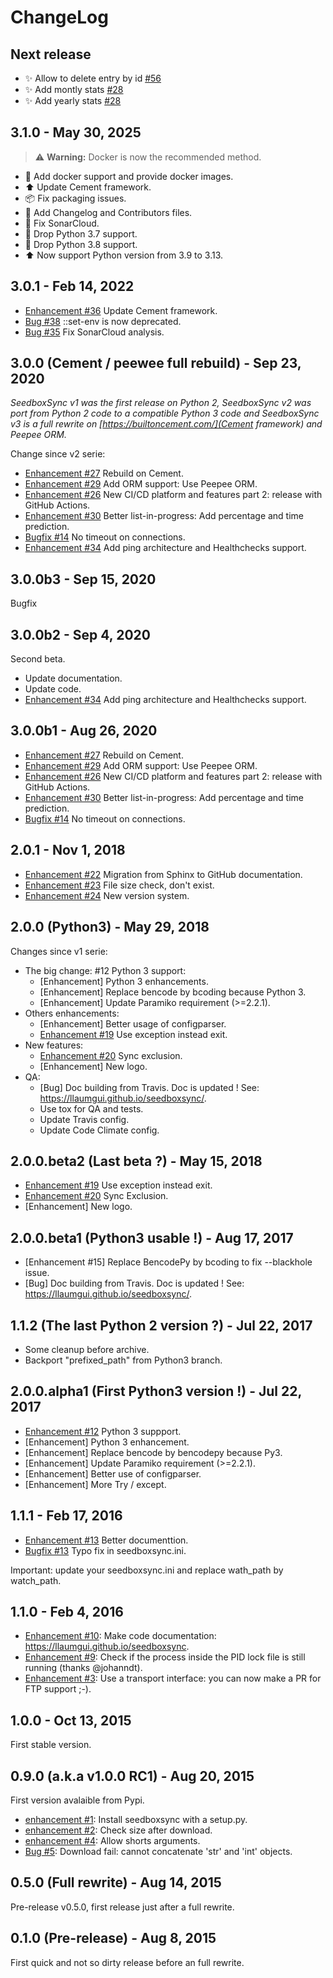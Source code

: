 # ChangeLog

## Next release

* ✨ Allow to delete entry by id [#56](https://github.com/llaumgui/seedboxsync/issues/56)
* ✨ Add montly stats [#28](https://github.com/llaumgui/seedboxsync/issues/28)
* ✨ Add yearly stats [#28](https://github.com/llaumgui/seedboxsync/issues/28)

## 3.1.0 - May 30, 2025

> ⚠ **Warning:** Docker is now the recommended method.

* 👷 Add docker support and provide docker images.
* ⬆️ Update Cement framework.
* 📦 Fix packaging issues.
* 📝 Add Changelog and Contributors files.
* 💚 Fix SonarCloud.
* 👷 Drop Python 3.7 support.
* 👷 Drop Python 3.8 support.
* ⬆️ Now support Python version from 3.9 to 3.13.

## 3.0.1 - Feb 14, 2022

* [Enhancement #36](https://github.com/llaumgui/seedboxsync/issues/36) Update Cement framework.
* [Bug #38](https://github.com/llaumgui/seedboxsync/issues/38) ::set-env is now deprecated.
* [Bug #35](https://github.com/llaumgui/seedboxsync/issues/35) Fix SonarCloud analysis.

## 3.0.0 (Cement / peewee full rebuild) - Sep 23, 2020

*SeedboxSync v1 was the first release on Python 2, SeedboxSync v2 was port from Python 2 code to a compatible Python 3 code and SeedboxSync v3 is a full rewrite on [https://builtoncement.com/](Cement framework) and Peepee ORM.*

Change since v2 serie:

* [Enhancement #27](https://github.com/llaumgui/seedboxsync/issues/27) Rebuild on Cement.
* [Enhancement #29](https://github.com/llaumgui/seedboxsync/issues/29) Add ORM support: Use Peepee ORM.
* [Enhancement #26](https://github.com/llaumgui/seedboxsync/issues/26) New CI/CD platform and features part 2: release with GitHub Actions.
* [Enhancement #30](https://github.com/llaumgui/seedboxsync/issues/30) Better list-in-progress: Add percentage and time prediction.
* [Bugfix #14](https://github.com/llaumgui/seedboxsync/issues/14) No timeout on connections.
* [Enhancement #34](https://github.com/llaumgui/seedboxsync/issues/34) Add ping architecture and Healthchecks support.

## 3.0.0b3 - Sep 15, 2020

Bugfix

## 3.0.0b2 - Sep 4, 2020

Second beta.

* Update documentation.
* Update code.
* [Enhancement #34](https://github.com/llaumgui/seedboxsync/issues/34) Add ping architecture and Healthchecks support.

## 3.0.0b1 - Aug 26, 2020

* [Enhancement #27](https://github.com/llaumgui/seedboxsync/issues/27) Rebuild on Cement.
* [Enhancement #29](https://github.com/llaumgui/seedboxsync/issues/29) Add ORM support: Use Peepee ORM.
* [Enhancement #26](https://github.com/llaumgui/seedboxsync/issues/26) New CI/CD platform and features part 2: release with GitHub Actions.
* [Enhancement #30](https://github.com/llaumgui/seedboxsync/issues/30) Better list-in-progress: Add percentage and time prediction.
* [Bugfix #14](https://github.com/llaumgui/seedboxsync/issues/14) No timeout on connections.

## 2.0.1 - Nov 1, 2018

* [Enhancement #22](https://github.com/llaumgui/seedboxsync/issues/22) Migration from Sphinx to GitHub documentation.
* [Enhancement #23](https://github.com/llaumgui/seedboxsync/issues/23) File size check, don't exist.
* [Enhancement #24](https://github.com/llaumgui/seedboxsync/issues/24) New version system.

## 2.0.0 (Python3) - May 29, 2018

Changes since v1 serie:

* The big change: #12 Python 3 support:
  * [Enhancement] Python 3 enhancements.
  * [Enhancement] Replace bencode by bcoding because Python 3.
  * [Enhancement] Update Paramiko requirement (>=2.2.1).
* Others enhancements:
  * [Enhancement] Better usage of configparser.
  * [Enhancement #19](https://github.com/llaumgui/seedboxsync/issues/19) Use exception instead exit.
* New features:
  * [Enhancement #20](https://github.com/llaumgui/seedboxsync/issues/20) Sync exclusion.
  * [Enhancement] New logo.
* QA:
  * [Bug] Doc building from Travis. Doc is updated ! See: <https://llaumgui.github.io/seedboxsync/>.
  * Use tox for QA and tests.
  * Update Travis config.
  * Update Code Climate config.

## 2.0.0.beta2 (Last beta ?) - May 15, 2018

* [Enhancement #19](https://github.com/llaumgui/seedboxsync/issues/19) Use exception instead exit.
* [Enhancement #20](https://github.com/llaumgui/seedboxsync/issues/20) Sync Exclusion.
* [Enhancement] New logo.

## 2.0.0.beta1 (Python3 usable !) - Aug 17, 2017

* [Enhancement #15] Replace BencodePy by bcoding to fix --blackhole issue.
* [Bug] Doc building from Travis. Doc is updated ! See: <https://llaumgui.github.io/seedboxsync/>.

## 1.1.2 (The last Python 2 version ?) - Jul 22, 2017

* Some cleanup before archive.
* Backport "prefixed_path" from Python3 branch.

## 2.0.0.alpha1 (First Python3 version !) - Jul 22, 2017

* [Enhancement #12](https://github.com/llaumgui/seedboxsync/issues/12) Python 3 suppport.
* [Enhancement] Python 3 enhancement.
* [Enhancement] Replace bencode by bencodepy because Py3.
* [Enhancement] Update Paramiko requirement (>=2.2.1).
* [Enhancement] Better use of configparser.
* [Enhancement] More Try / except.

## 1.1.1 - Feb 17, 2016

* [Enhancement #13](https://github.com/llaumgui/seedboxsync/issues/13) Better documenttion.
* [Bugfix #13](https://github.com/llaumgui/seedboxsync/issues/13) Typo fix in seedboxsync.ini.

Important: update your seedboxsync.ini and replace wath_path by watch_path.

## 1.1.0 - Feb 4, 2016

* [Enhancement #10](https://github.com/llaumgui/seedboxsync/issues/10): Make code documentation: <https://llaumgui.github.io/seedboxsync>.
* [Enhancement #9](https://github.com/llaumgui/seedboxsync/issues/9): Check if the process inside the PID lock file is still running (thanks @johanndt).
* [Enhancement #3](https://github.com/llaumgui/seedboxsync/issues3): Use a transport interface: you can now make a PR for FTP support ;-).

## 1.0.0 - Oct 13, 2015

First stable version.

## 0.9.0 (a.k.a v1.0.0 RC1) - Aug 20, 2015

First version avalaible from Pypi.

* [enhancement #1](https://github.com/llaumgui/seedboxsync/issues/1): Install seedboxsync with a setup.py.
* [enhancement #2](https://github.com/llaumgui/seedboxsync/issues/2): Check size after download.
* [enhancement #4](https://github.com/llaumgui/seedboxsync/issues/4): Allow shorts arguments.
* [Bug #5](https://github.com/llaumgui/seedboxsync/issues/5): Download fail: cannot concatenate 'str' and 'int' objects.

## 0.5.0 (Full rewrite) - Aug 14, 2015

Pre-release v0.5.0, first release just after a full rewrite.

## 0.1.0 (Pre-release) - Aug 8, 2015

First quick and not so dirty release before an full rewrite.
